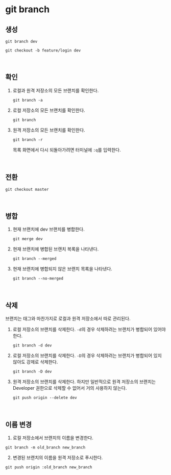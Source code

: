 # git branch

## 생성

```
git branch dev
```

```
git checkout -b feature/login dev
```

&nbsp;
## 확인

1. 로컬과 원격 저장소의 모든 브랜치를 확인한다.

    ```
    git branch -a
    ```

2. 로컬 저장소의 모든 브랜치를 확인한다.

    ```
    git branch
    ```

3. 원격 저장소의 모든 브랜치를 확인한다.

    ```
    git branch -r
    ```

    목록 화면에서 다시 되돌아가려면 터미널에 `:q`를 입력한다.

&nbsp;
## 전환

```
git checkout master
```

&nbsp;
## 병합

1. 현재 브랜치에 dev 브랜치를 병합한다.

    ```
    git merge dev
    ```

2. 현재 브랜치에 병합된 브랜치 복록을 나타낸다.

    ```
    git branch --merged
    ```

3. 현재 브랜치에 병합되지 않은 브랜치 목록을 나타낸다.

    ```
    git branch --no-merged
    ```

&nbsp;
## 삭제

브랜치는 태그와 마찬가지로 로컬과 원격 저장소에서 따로 관리된다.

1. 로컬 저장소의 브랜치를 삭제한다. `-d`의 경우 삭제하려는 브랜치가 병합되어 있어야 한다.

    ```
    git branch -d dev
    ```

2. 로컬 저장소의 브랜치를 삭제한다. `-D`의 경우 삭제하려는 브랜치가 병합되어 있지 않아도 강제로 삭제한다.

    ```
    git branch -D dev
    ```

3. 원격 저장소의 브랜치를 삭제한다. 하지만 일반적으로 원격 저장소의 브랜치는 Developer 권한으로 삭제할 수 없어서 거의 사용하지 않는다.

    ```
    git push origin --delete dev
    ```

&nbsp;
## 이름 변경

1. 로컬 저장소에서 브랜치의 이름을 변경한다.

```
git branch -m old_branch new_branch
```

2. 변경된 브랜치의 이름을 원격 저장소로 푸시한다.

```
git push origin :old_branch new_branch
```